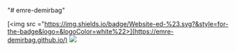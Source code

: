 "# emre-demirbag" 

[<img src ="https://img.shields.io/badge/Website-ed-%23.svg?&style=for-the-badge&logo=&logoColor=white%22>](https://emre-demirbag.github.io/)
[<img src="https://img.shields.io/badge/linkedin-%230077B5.svg?&style=for-the-badge&logo=linkedin&logoColor=white" />](http://linkedin.com/in/emredemirbag/)

